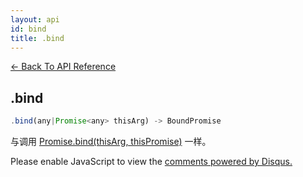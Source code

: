 ```yaml
---
layout: api
id: bind
title: .bind
---
```



[← Back To API Reference](/bluebird_cn/docs/api-reference.html)
<div class="api-code-section"><markdown>

## .bind

```js
.bind(any|Promise<any> thisArg) -> BoundPromise
```

与调用 [Promise.bind(thisArg, thisPromise)](.) 一样。

</markdown></div>

<div id="disqus_thread"></div>
<script type="text/javascript">
    var disqus_title = ".bind";
    var disqus_shortname = "bluebirdjs";
    var disqus_identifier = "disqus-id-bind";
    
    (function() {
        var dsq = document.createElement("script"); dsq.type = "text/javascript"; dsq.async = true;
        dsq.src = "//" + disqus_shortname + ".disqus.com/embed.js";
        (document.getElementsByTagName("head")[0] || document.getElementsByTagName("body")[0]).appendChild(dsq);
    })();
</script>
<noscript>Please enable JavaScript to view the <a href="https://disqus.com/?ref_noscript" rel="nofollow">comments powered by Disqus.</a></noscript>